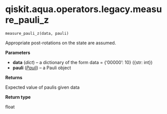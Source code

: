 # qiskit.aqua.operators.legacy.measure\_pauli\_z

`measure_pauli_z(data, pauli)`

Appropriate post-rotations on the state are assumed.

**Parameters**

*   **data** (*dict*) – a dictionary of the form data = \{‘00000’: 10} (\{str: int})
*   **pauli** ([*Pauli*](qiskit.quantum_info.Pauli#qiskit.quantum_info.Pauli "qiskit.quantum_info.Pauli")) – a Pauli object

**Returns**

Expected value of paulis given data

**Return type**

float
